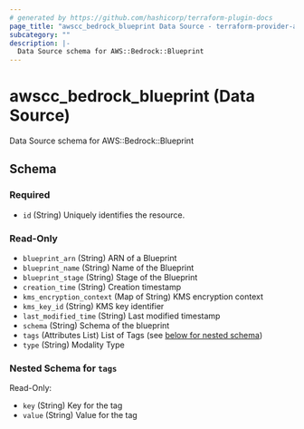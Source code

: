 ```yaml
---
# generated by https://github.com/hashicorp/terraform-plugin-docs
page_title: "awscc_bedrock_blueprint Data Source - terraform-provider-awscc"
subcategory: ""
description: |-
  Data Source schema for AWS::Bedrock::Blueprint
---
```


# awscc_bedrock_blueprint (Data Source)

Data Source schema for AWS::Bedrock::Blueprint



<!-- schema generated by tfplugindocs -->
## Schema

### Required

- `id` (String) Uniquely identifies the resource.

### Read-Only

- `blueprint_arn` (String) ARN of a Blueprint
- `blueprint_name` (String) Name of the Blueprint
- `blueprint_stage` (String) Stage of the Blueprint
- `creation_time` (String) Creation timestamp
- `kms_encryption_context` (Map of String) KMS encryption context
- `kms_key_id` (String) KMS key identifier
- `last_modified_time` (String) Last modified timestamp
- `schema` (String) Schema of the blueprint
- `tags` (Attributes List) List of Tags (see [below for nested schema](#nestedatt--tags))
- `type` (String) Modality Type

<a id="nestedatt--tags"></a>
### Nested Schema for `tags`

Read-Only:

- `key` (String) Key for the tag
- `value` (String) Value for the tag
